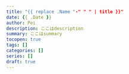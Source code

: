 ```yaml
---
title: "{{ replace .Name "-" " " | title }}"
date: {{ .Date }}
author: Pei
description: ここはdescription
summary: ここはsummary
tocopen: true
tags: []
categories: []
series: []
draft: true
---
```

